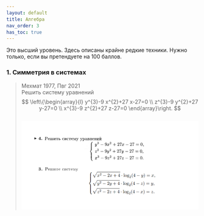 ```yaml
---
layout: default  
title: Алгебра 
nav_order: 3  
has_toc: true 
---  
```


<div>
    <link rel="stylesheet" href="https://cdn.jsdelivr.net/npm/katex@0.10.2/dist/katex.min.css" integrity="sha384-yFRtMMDnQtDRO8rLpMIKrtPCD5jdktao2TV19YiZYWMDkUR5GQZR/NOVTdquEx1j"      crossorigin="anonymous">
    <script defer src="https://cdn.jsdelivr.net/npm/katex@0.10.2/dist/katex.min.js" integrity="sha384-9Nhn55MVVN0/4OFx7EE5kpFBPsEMZxKTCnA+4fqDmg12eCTqGi6+BB2LjY8brQxJ"           crossorigin="anonymous"></script>
    <script defer src="https://cdn.jsdelivr.net/npm/katex@0.10.2/dist/contrib/auto-render.min.js" integrity="sha384-kWPLUVMOks5AQFrykwIup5lo0m3iMkkHrD0uJ4H5cjeGihAutqP0yW0J6dpFiVkI" crossorigin="anonymous" onload="renderMathInElement(document.body);"></script>
</div>   
   
Это высший уровень. Здесь описаны крайне редкие техники. 
Нужно только, если вы претендуете на 100 баллов.

### 1. Симметрия в системах
> Мехмат 1977, Пвг 2021\
> Решить систему уравнений  
$$
\left\{\begin{array}{l}
y^{3}-9 x^{2}+27 x-27=0 \\
z^{3}-9 y^{2}+27 y-27=0 \\
x^{3}-9 z^{2}+27 z-27=0
\end{array}\right.
$$  
![alt-text](https://github.com/ieorekhov/Mathematical-Olympiads/blob/main/Images/Untitled.png)
